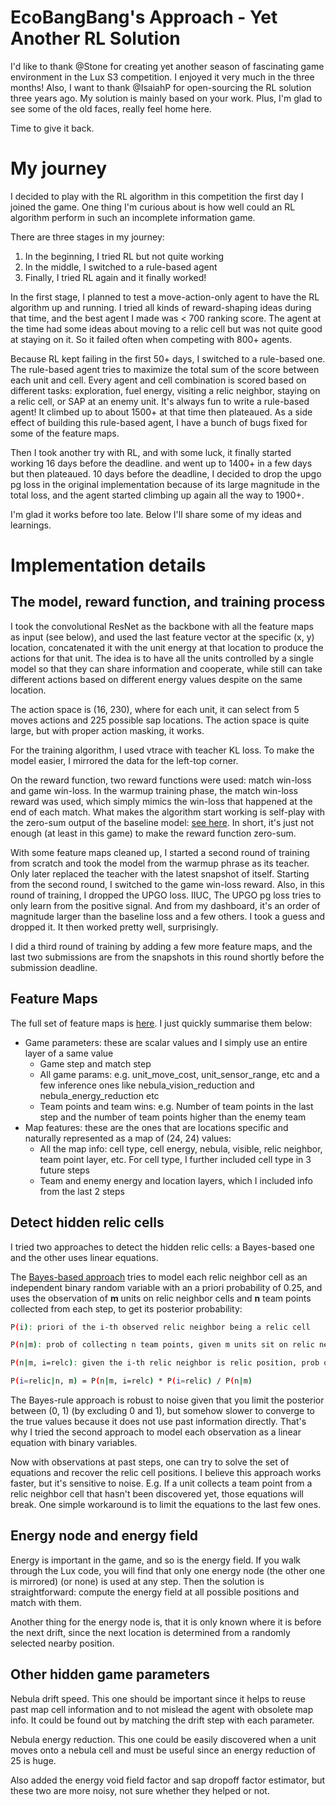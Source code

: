 # EcoBangBang's Approach - Yet Another RL Solution

I'd like to thank @Stone for creating yet another season of fascinating game environment in the Lux S3 competition. I enjoyed it very much in the three months! Also, I want to thank @IsaiahP for open-sourcing the RL solution three years ago. My solution is mainly based on your work. Plus, I'm glad to see some of the old faces, really feel home here.

Time to give it back.

# My journey

I decided to play with the RL algorithm in this competition the first day I joined the game. One thing I'm curious about is how well could an  RL algorithm perform in such an incomplete information game.

There are three stages in my journey:

1. In the beginning, I tried RL but not quite working
2. In the middle, I switched to a rule-based agent
3. Finally, I tried RL again and it finally worked!

In the first stage, I planned to test a move-action-only agent to have the RL algorithm up and running. I tried all kinds of reward-shaping ideas during that time, and the best agent I made was < 700 ranking score. The agent at the time had some ideas about moving to a relic cell but was not quite good at staying on it. So it failed often when competing with 800+ agents.

Because RL kept failing in the first 50+ days, I switched to a rule-based one. The rule-based agent tries to maximize the total sum of the score between each unit and cell. Every agent and cell combination is scored based on different tasks: exploration, fuel energy, visiting a relic neighbor, staying on a relic cell, or SAP at an enemy unit. It's always fun to write a rule-based agent! It climbed up to about 1500+ at that time then plateaued. As a side effect of building this rule-based agent, I have a bunch of bugs fixed for some of the feature maps.

Then I took another try with RL, and with some luck, it finally started working 16 days before the deadline. and went up to 1400+ in a few days but then plateaued. 10 days before the deadline, I decided to drop the upgo pg loss in the original implementation because of its large magnitude in the total loss, and the agent started climbing up again all the way to 1900+.

I'm glad it works before too late. Below I'll share some of my ideas and learnings.

# Implementation details

## The model, reward function, and training process

I took the convolutional ResNet as the backbone with all the feature maps as input (see below), and used the last feature vector at the specific (x, y) location, concatenated it with the unit energy at that location to produce the actions for that unit. The idea is to have all the units controlled by a single model so that they can share information and cooperate,  while still can take different actions based on different energy values despite on the same location.

The action space is (16, 230), where for each unit, it can select from 5 moves actions and 225 possible sap locations. The action space is quite large, but with proper action masking, it works.

For the training algorithm, I used vtrace with teacher KL loss. To make the model easier, I mirrored the data for the left-top corner.

On the reward function, two reward functions were used: match win-loss and game win-loss. In the warmup training phase, the match win-loss reward was used, which simply mimics the win-loss that happened at the end of each match. What makes the algorithm start working is self-play with the zero-sum output of the baseline model: [see here](https://github.com/IsaiahPressman/Kaggle_Lux_AI_2021/blob/main/lux_ai/nns/models.py#L153). In short, it's just not enough (at least in this game) to make the reward function zero-sum.

With some feature maps cleaned up, I started a second round of training from scratch and took the model from the warmup phrase as its teacher. Only later replaced the teacher with the latest snapshot of itself. Starting from the second round, I switched to the game win-loss reward. Also, in this round of training, I dropped the UPGO loss. IIUC, The UPGO pg loss tries to only learn from the positive signal. And from my dashboard, it's an order of magnitude larger than the baseline loss and a few others. I took a guess and dropped it. It then worked pretty well, surprisingly.

I did a third round of training by adding a few more feature maps, and the last two submissions are from the snapshots in this round shortly before the submission deadline.

## Feature Maps

The full set of feature maps is [here](https://github.com/flynnwang/eco_bang_bang/blob/75cd3c1bfbf34872a5a787b7f5447d4c74a322ca/ebb/env/luxenv.py#L31). I just quickly summarise them below:

- Game parameters: these are scalar values and I simply use an entire layer of a same value
  - Game step and match step
  - All game params: e.g. unit_move_cost, unit_sensor_range, etc and a few inference ones like nebula_vision_reduction and nebula_energy_reduction etc
  - Team points and team wins: e.g. Number of team points in the last step and the number of team points higher than the enemy team
- Map features: these are the ones that are locations specific and naturally represented as a map of (24, 24) values:
  - All the map info: cell type, cell energy, nebula, visible, relic neighbor, team point layer, etc. For cell type, I further included cell type in 3 future steps
  - Team and enemy energy and location layers, which I included info from the last 2 steps

## Detect hidden relic cells

I tried two approaches to detect the hidden relic cells: a Bayes-based one and the other uses linear equations.

The [Bayes-based approach](https://github.com/flynnwang/eco_bang_bang/blob/75cd3c1bfbf34872a5a787b7f5447d4c74a322ca/ebb/env/mapmanager.py#L720) tries to model each relic neighbor cell as an independent binary random variable with an a priori probability of 0.25, and uses the observation of **m** units on relic neighbor cells and **n** team points collected from each step, to get its posterior probability:

```Bash
P(i): priori of the i-th observed relic neighbor being a relic cell 

P(n|m): prob of collecting n team points, given m units sit on relic neighbors

P(n|m, i=relc): given the i-th relic neighbor is relic position, prob of collecting n team points from m units sitting on relic neighbor cells

P(i=relic|n, m) = P(n|m, i=relc) * P(i=relic) / P(n|m)
```

The Bayes-rule approach is robust to noise given that you limit the posterior between (0, 1) (by excluding 0 and 1), but somehow slower to converge to the true values because it does not use past information directly. That's why I tried the second approach to model each observation as a linear equation with binary variables.

Now with observations at past steps, one can try to solve the set of equations and recover the relic cell positions. I believe this approach works faster, but it's sensitive to noise. E.g. If a unit collects a team point from a relic neighbor cell that hasn't been discovered yet, those equations will break. One simple workaround is to limit the equations to the last few ones.

## Energy node and energy field

Energy is important in the game, and so is the energy field. If you walk through the Lux code, you will find that only one energy node (the other one is mirrored) (or none) is used at any step. Then the solution is straightforward: compute the energy field at all possible positions and match with them. 

Another thing for the energy node is, that it is only known where it is before the next drift, since the next location is determined from a randomly selected nearby position.

## Other hidden game parameters

Nebula drift speed. This one should be important since it helps to reuse past map cell information and to not mislead the agent with obsolete map info. It could be found out by matching the drift step with each parameter.

Nebula energy reduction. This one could be easily discovered when a unit moves onto a nebula cell and must be useful since an energy reduction of 25 is huge.

Also added the energy void field factor and sap dropoff factor estimator, but these two are more noisy, not sure whether they helped or not.
